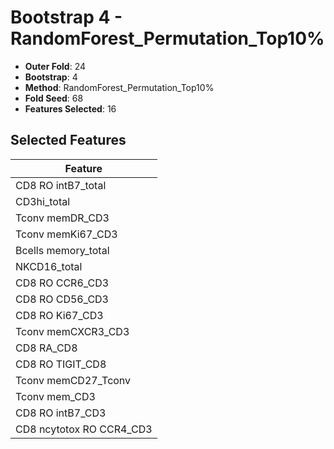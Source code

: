 # Bootstrap 4 - RandomForest_Permutation_Top10%

- **Outer Fold**: 24
- **Bootstrap**: 4
- **Method**: RandomForest_Permutation_Top10%
- **Fold Seed**: 68
- **Features Selected**: 16

## Selected Features

| Feature |
|---------|
| CD8 RO intB7_total |
| CD3hi_total |
| Tconv memDR_CD3 |
| Tconv memKi67_CD3 |
| Bcells memory_total |
| NKCD16_total |
| CD8 RO CCR6_CD3 |
| CD8 RO CD56_CD3 |
| CD8  RO Ki67_CD3 |
| Tconv memCXCR3_CD3 |
| CD8 RA_CD8 |
| CD8 RO TIGIT_CD8 |
| Tconv memCD27_Tconv |
| Tconv mem_CD3 |
| CD8 RO intB7_CD3 |
| CD8 ncytotox RO CCR4_CD3 |
